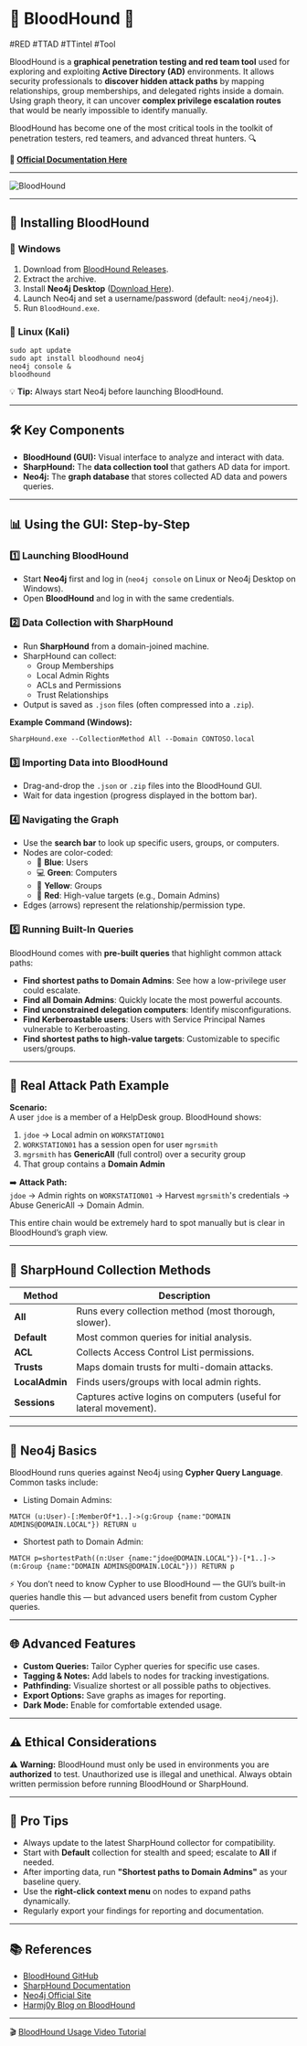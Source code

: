 # 🐺 BloodHound 🐺

#RED #TTAD #TTintel  #Tool 

BloodHound is a **graphical penetration testing and red team tool** used for exploring and exploiting **Active Directory (AD)** environments. It allows security professionals to **discover hidden attack paths** by mapping relationships, group memberships, and delegated rights inside a domain. Using graph theory, it can uncover **complex privilege escalation routes** that would be nearly impossible to identify manually.  

BloodHound has become one of the most critical tools in the toolkit of penetration testers, red teamers, and advanced threat hunters. 🔍

**📖 [Official Documentation Here](https://bloodhound.readthedocs.io/en/latest/)**  

---
![BloodHound](https://github.com/BloodHoundAD/BloodHound/blob/master/BloodHoundLogo.png)

---

## 🚀 Installing BloodHound

### 🔹 **Windows**
1. Download from [BloodHound Releases](https://github.com/BloodHoundAD/BloodHound/releases).
2. Extract the archive.
3. Install **Neo4j Desktop** ([Download Here](https://neo4j.com/download/)).
4. Launch Neo4j and set a username/password (default: `neo4j/neo4j`).
5. Run `BloodHound.exe`.

### 🔹 **Linux (Kali)**
```plaintext
sudo apt update
sudo apt install bloodhound neo4j
neo4j console &
bloodhound
```

💡 **Tip:** Always start Neo4j before launching BloodHound.

---

## 🛠️ Key Components

- **BloodHound (GUI):** Visual interface to analyze and interact with data.
- **SharpHound:** The **data collection tool** that gathers AD data for import.
- **Neo4j:** The **graph database** that stores collected AD data and powers queries.

---

## 📊 Using the GUI: Step-by-Step

### 1️⃣ Launching BloodHound
- Start **Neo4j** first and log in (`neo4j console` on Linux or Neo4j Desktop on Windows).
- Open **BloodHound** and log in with the same credentials.

### 2️⃣ Data Collection with SharpHound
- Run **SharpHound** from a domain-joined machine.
- SharpHound can collect:
  - Group Memberships
  - Local Admin Rights
  - ACLs and Permissions
  - Trust Relationships
- Output is saved as `.json` files (often compressed into a `.zip`).

**Example Command (Windows):**
```plaintext
SharpHound.exe --CollectionMethod All --Domain CONTOSO.local
```

### 3️⃣ Importing Data into BloodHound
- Drag-and-drop the `.json` or `.zip` files into the BloodHound GUI.
- Wait for data ingestion (progress displayed in the bottom bar).

### 4️⃣ Navigating the Graph
- Use the **search bar** to look up specific users, groups, or computers.
- Nodes are color-coded:
  - 👤 **Blue**: Users  
  - 💻 **Green**: Computers  
  - 📂 **Yellow**: Groups  
  - 🔑 **Red**: High-value targets (e.g., Domain Admins)
- Edges (arrows) represent the relationship/permission type.

### 5️⃣ Running Built-In Queries
BloodHound comes with **pre-built queries** that highlight common attack paths:
- **Find shortest paths to Domain Admins**: See how a low-privilege user could escalate.
- **Find all Domain Admins**: Quickly locate the most powerful accounts.
- **Find unconstrained delegation computers**: Identify misconfigurations.
- **Find Kerberoastable users**: Users with Service Principal Names vulnerable to Kerberoasting.
- **Find shortest paths to high-value targets**: Customizable to specific users/groups.

---

## 🧭 Real Attack Path Example

**Scenario:**  
A user `jdoe` is a member of a HelpDesk group. BloodHound shows:

1. `jdoe` → Local admin on `WORKSTATION01`
2. `WORKSTATION01` has a session open for user `mgrsmith`
3. `mgrsmith` has **GenericAll** (full control) over a security group
4. That group contains a **Domain Admin**

➡️ **Attack Path:**  
`jdoe` → Admin rights on `WORKSTATION01` → Harvest `mgrsmith`'s credentials → Abuse GenericAll → Domain Admin.  

This entire chain would be extremely hard to spot manually but is clear in BloodHound’s graph view.

---

## 📀 SharpHound Collection Methods

| Method          | Description                                                                 |
|-----------------|-----------------------------------------------------------------------------|
| **All**        | Runs every collection method (most thorough, slower).                       |
| **Default**    | Most common queries for initial analysis.                                   |
| **ACL**        | Collects Access Control List permissions.                                   |
| **Trusts**     | Maps domain trusts for multi-domain attacks.                                |
| **LocalAdmin** | Finds users/groups with local admin rights.                                 |
| **Sessions**   | Captures active logins on computers (useful for lateral movement).          |

---

## 📀 Neo4j Basics

BloodHound runs queries against Neo4j using **Cypher Query Language**.  
Common tasks include:

- Listing Domain Admins:
```cypher
MATCH (u:User)-[:MemberOf*1..]->(g:Group {name:"DOMAIN ADMINS@DOMAIN.LOCAL"}) RETURN u
```

- Shortest path to Domain Admin:
```cypher
MATCH p=shortestPath((n:User {name:"jdoe@DOMAIN.LOCAL"})-[*1..]->(m:Group {name:"DOMAIN ADMINS@DOMAIN.LOCAL"})) RETURN p
```

⚡ You don’t need to know Cypher to use BloodHound — the GUI’s built-in queries handle this — but advanced users benefit from custom Cypher queries.

---

## 🌐 Advanced Features

- **Custom Queries:** Tailor Cypher queries for specific use cases.
- **Tagging & Notes:** Add labels to nodes for tracking investigations.
- **Pathfinding:** Visualize shortest or all possible paths to objectives.
- **Export Options:** Save graphs as images for reporting.
- **Dark Mode:** Enable for comfortable extended usage.

---

## ⚠️ Ethical Considerations

⚠️ **Warning:** BloodHound must only be used in environments you are **authorized** to test. Unauthorized use is illegal and unethical. Always obtain written permission before running BloodHound or SharpHound.

---

## 🚀 Pro Tips

- Always update to the latest SharpHound collector for compatibility.
- Start with **Default** collection for stealth and speed; escalate to **All** if needed.
- After importing data, run **"Shortest paths to Domain Admins"** as your baseline query.
- Use the **right-click context menu** on nodes to expand paths dynamically.
- Regularly export your findings for reporting and documentation.

---

## 📚 References
- [BloodHound GitHub](https://github.com/BloodHoundAD/BloodHound)
- [SharpHound Documentation](https://bloodhound.readthedocs.io/en/latest/data-collection/sharphound.html)
- [Neo4j Official Site](https://neo4j.com/)
- [Harmj0y Blog on BloodHound](https://blog.harmj0y.net/)

---

🎬 [BloodHound Usage Video Tutorial](https://www.youtube.com/watch?v=E6a8AC3bMQM)